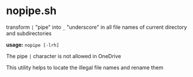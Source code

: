 # nopipe.sh 

transform `|` "pipe" into `_` "underscore" in all file names of current directory and subdirectories

**usage:** 
          `nopipe [-lrh]`


The pipe `|` character is not allowed in OneDrive

This utility helps to locate the illegal file names and rename them

